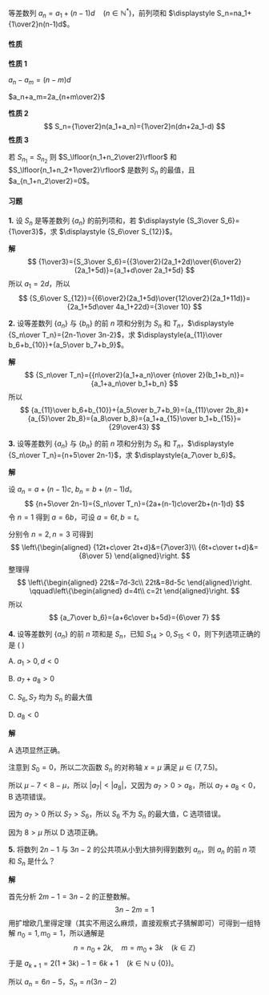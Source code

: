 等差数列 $a_n=a_1+(n-1)d\quad(n\in\mathbb{N}^*)$，前列项和 $\displaystyle S_n=na_1+{1\over2}n(n-1)d$。

#### 性质

**性质 1**

$a_n-a_m=(n-m)d$

$a_n+a_m=2a_{n+m\over2}$

**性质 2** 
$$
S_n={1\over2}n(a_1+a_n)={1\over2}n(dn+2a_1-d)
$$
**性质 3**

若 $S_{n_1}=S_{n_2}$ 则 $S_\lfloor{n_1+n_2\over2}\rfloor$  和 $S_\lfloor{n_1+n_2+1\over2}\rfloor$ 是数列 $S_n$ 的最值，且 $a_{n_1+n_2\over2}=0$。 

#### 习题

**1.** 设 $S_n$ 是等差数列 $\{a_n\}$ 的前列项和，若 $\displaystyle {S_3\over S_6}={1\over3}$，求 $\displaystyle {S_6\over S_{12}}$。

**解**
$$
{1\over3}={S_3\over S_6}={{3\over2}(2a_1+2d)\over{6\over2}(2a_1+5d)}={a_1+d\over 2a_1+5d}
$$
所以 $a_1=2d$，所以
$$
{S_6\over S_{12}}={{6\over2}(2a_1+5d)\over{12\over2}(2a_1+11d)}={2a_1+5d\over 4a_1+22d}={3\over 10}
$$

**2.** 设等差数列 $\{a_n\}$ 与 $\{b_n\}$ 的前 $n$ 项和分别为 $S_n$ 和 $T_n$，$\displaystyle {S_n\over T_n}={2n-1\over 3n-2}$，求 $\displaystyle{a_{11}\over b_6+b_{10}}+{a_5\over b_7+b_9}$。

**解**
$$
{S_n\over T_n}={{n\over2}(a_1+a_n)\over {n\over 2}(b_1+b_n)}={a_1+a_n\over b_1+b_n}
$$
所以
$$
{a_{11}\over b_6+b_{10}}+{a_5\over b_7+b_9}={a_{11}\over 2b_8}+{a_{5}\over 2b_8}={a_8\over b_8}={a_1+a_{15}\over b_1+b_{15}}={29\over43}
$$


**3.** 设等差数列 $\{a_n\}$ 与 $\{b_n\}$ 的前 $n$ 项和分别为 $S_n$ 和 $T_n$，$\displaystyle {S_n\over T_n}={n+5\over 2n-1}$，求 $\displaystyle{a_7\over b_6}$。

**解**

设 $a_n=a+(n-1)c,\ b_n=b+(n-1)d$。
$$
{n+5\over 2n-1}={S_n\over T_n}={2a+(n-1)c\over2b+(n-1)d}
$$
令 $n=1$ 得到 $a=6b$，可设 $a=6t, b=t$。

分别令 $n=2,n=3$ 可得到
$$
\left\{\begin{aligned}
{12t+c\over 2t+d}&={7\over3}\\
{6t+c\over t+d}&={8\over 5}
\end{aligned}\right.
$$
整理得
$$
\left\{\begin{aligned}
22t&=7d-3c\\
22t&=8d-5c
\end{aligned}\right.
\qquad\left\{\begin{aligned}
d=4t\\
c=2t
\end{aligned}\right.
$$
所以
$$
{a_7\over b_6}={a+6c\over b+5d}={6\over 7}
$$

**4.** 设等差数列 $\{a_n\}$ 的前 $n$ 项和是 $S_n$，已知 $S_{14}>0,S_{15}<0$，则下列选项正确的是 (     )

A. $a_1>0,d<0$ 

B. $a_7+a_8>0$

C. $S_6,S_7$ 均为 $S_n$ 的最大值

D. $a_8<0$

**解**

A 选项显然正确。

注意到 $S_0=0$，所以二次函数 $S_n$ 的对称轴 $x=\mu$ 满足 $\mu\in(7,7.5)$。

所以 $\mu-7<8-\mu$，所以 $|a_7|<|a_8|$，又因为 $a_7>0>a_8$，所以 $a_7+a_8<0$，B 选项错误。

因为 $a_7>0$ 所以 $S_7>S_6$，所以 $S_6$ 不为 $S_n$ 的最大值，C 选项错误。

因为 $8>\mu$ 所以 D 选项正确。

**5.** 将数列 ${2n-1}$ 与 ${3n-2}$ 的公共项从小到大排列得到数列 ${a_n}$，则 $a_n$ 的前 $n$ 项和 $S_n$ 是什么？

**解**

首先分析 $2m-1=3n-2$ 的正整数解。
$$
3n-2m=1
$$
用扩增欧几里得定理（其实不用这么麻烦，直接观察式子猜解即可）可得到一组特解 $n_0=1,m_0=1$，所以通解是
$$
n=n_0+2k,\quad m=m_0+3k\quad(k\in\mathbb{Z})
$$
于是 $a_{k+1}=2(1+3k)-1=6k+1\quad(k\in\mathbb{N}\cup\{0\})$。

所以 $a_n=6n-5$，$S_n=n(3n-2)$



